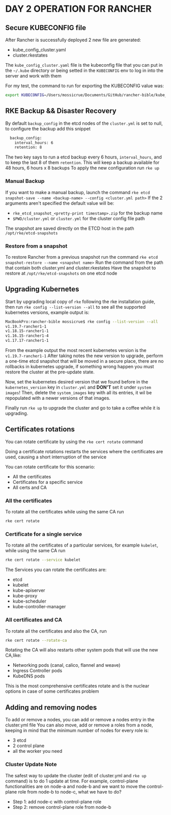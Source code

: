 # DAY 2 OPERATION FOR RANCHER

## Secure KUBECONFIG file
After Rancher is successfully deployed 2 new file are generated:
- kube_config_cluster.yaml
- cluster.rkestates

The `kube_config_cluster.yaml` file is the kubeconfig file that you can put in the `~/.kube` directory or being setted in the `KUBECONFIG` env to log in into the server and work with them

For my test, the command to run for exporting the KUBECONFIG value was:
```bash
export KUBECONFIG=/Users/mossicrue/Documents/GitHub/rancher-bible/kube_config_cluster.yml
```

## RKE Backup && Disaster Recovery

By default `backup_config` in the etcd nodes of the `cluster.yml` is set to null, to configure the backup add this snippet

```bash
  backup_config:
    interval_hours: 6
    retention: 8
```

The two key says to run a etcd backup every 6 hours, `interval_hours`, and to keep the last 8 of them `retention`.
This will keep a backup available for 48 hours, 6 hours x 8 backups
To apply the new configuration run `rke up`

### Manual Backup
If you want to make a manual backup, launch the command `rke etcd snapshot-save --name <backup-name> --config <cluster.yml path>`
If the 2 arguments aren't specified the default value will be:
- `rke_etcd_snapshot_<pretty-print timestamp>.zip` for the backup name
- `$PWD/cluster.yml` or `cluster.yml` for the cluster config file path

The snapshot are saved directly on the ETCD host in the path `/opt/rke/etcd-snapshots`

### Restore from a snapshot
To restore Rancher from a previous snapshot run the command `rke etcd snapshot-restore --name <snapshot name>`
Run the command from the path that contain both cluster.yml and cluster.rkestates
Have the snapshot to restore at `/opt/rke/etcd-snapshots` on one etcd node

## Upgrading Kubernetes
Start by upgrading local copy of `rke` following the rke installation guide, then run  `rke config --list-version --all` to see all the supported kubernetes versions, example output is:

```bash
MacBookPro:rancher-bible mossicrue$ rke config --list-version --all
v1.19.7-rancher1-1
v1.18.15-rancher1-1
v1.16.15-rancher1-4
v1.17.17-rancher1-1
```

From the example output the most recent kubernetes version is the `v1.19.7-rancher1-1`
After taking notes the new version to upgrade, perform a one-time etcd snapshot that will be moved in a secure place, there are no rollbacks in kubernetes upgrade, if something wrong happen you must restore the cluster at the pre-update state.

Now, set the kubernetes desired version that we found before in the `kubernetes_version` key in `cluster.yml` and **DON'T** set it under `system images`!
Then, delete the `system_images` key with all its entries, it wil be repopulated with a newer versions of that images.

Finally run `rke up` to upgrade the cluster and go to take a coffee while it is upgrading.

## Certificates rotations
You can rotate certificate by using the `rke cert rotate` command

Doing a certificate rotations restarts the services where the certificates are used, causing a short interruption of the service

You can rotate certificate for this scenario:
- All the certificates
- Certificates for a specific service
- All certs and CA

### All the certificates
To rotate all the certificates while using the same CA run
```bash
rke cert rotate
```

### Certificate for a single service
To rotate all the certificates of a particular services, for example `kubelet`, while using the same CA run
```bash
rke cert rotate --service kubelet
```

The Services you can rotate the certificates are:
- etcd
- kubelet
- kube-apiserver
- kube-proxy
- kube-scheduler
- kube-controller-manager

### All certificates and CA
To rotate all the certificates and also the CA, run
```bash
rke cert rotate --rotate-ca
```

Rotating the CA will also restarts other system pods that will use the new CA,like:
- Networking pods (canal, calico, flannel and weave)
- Ingress Controller pods
- KubeDNS pods

This is the most comprehensive certificates rotate and is the nuclear options in case of some certificates problem

## Adding and removing nodes
To add or remove a nodes, you can add or remove a nodes entry in the cluster.yml file
You can also move, add or remove a roles from a node, keeping in mind that the minimum number of nodes for every role is:
- 3 etcd
- 2 control plane
- all the worker you need

### Cluster Update Note
The safest way to update the cluster (edit of cluster.yml and `rke up` command) is to do 1 update at time.
For example, control-plane functionalities are on node-a and node-b and we want to move the control-plane role from node-b to node-c, what we have to do?
- Step 1: add node-c with control-plane role
- Step 2: remove control-plane role from node-b
